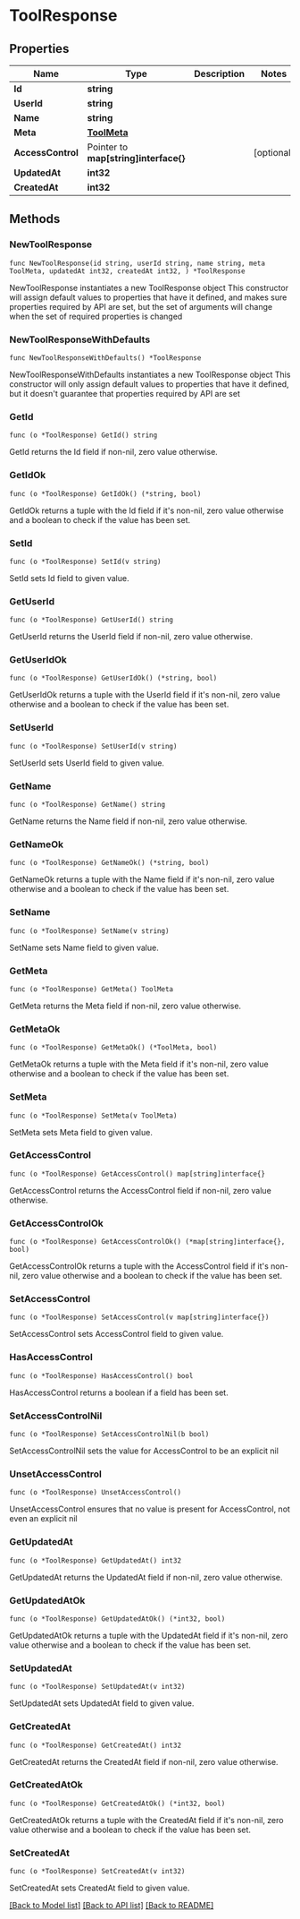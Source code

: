 # ToolResponse

## Properties

Name | Type | Description | Notes
------------ | ------------- | ------------- | -------------
**Id** | **string** |  | 
**UserId** | **string** |  | 
**Name** | **string** |  | 
**Meta** | [**ToolMeta**](ToolMeta.md) |  | 
**AccessControl** | Pointer to **map[string]interface{}** |  | [optional] 
**UpdatedAt** | **int32** |  | 
**CreatedAt** | **int32** |  | 

## Methods

### NewToolResponse

`func NewToolResponse(id string, userId string, name string, meta ToolMeta, updatedAt int32, createdAt int32, ) *ToolResponse`

NewToolResponse instantiates a new ToolResponse object
This constructor will assign default values to properties that have it defined,
and makes sure properties required by API are set, but the set of arguments
will change when the set of required properties is changed

### NewToolResponseWithDefaults

`func NewToolResponseWithDefaults() *ToolResponse`

NewToolResponseWithDefaults instantiates a new ToolResponse object
This constructor will only assign default values to properties that have it defined,
but it doesn't guarantee that properties required by API are set

### GetId

`func (o *ToolResponse) GetId() string`

GetId returns the Id field if non-nil, zero value otherwise.

### GetIdOk

`func (o *ToolResponse) GetIdOk() (*string, bool)`

GetIdOk returns a tuple with the Id field if it's non-nil, zero value otherwise
and a boolean to check if the value has been set.

### SetId

`func (o *ToolResponse) SetId(v string)`

SetId sets Id field to given value.


### GetUserId

`func (o *ToolResponse) GetUserId() string`

GetUserId returns the UserId field if non-nil, zero value otherwise.

### GetUserIdOk

`func (o *ToolResponse) GetUserIdOk() (*string, bool)`

GetUserIdOk returns a tuple with the UserId field if it's non-nil, zero value otherwise
and a boolean to check if the value has been set.

### SetUserId

`func (o *ToolResponse) SetUserId(v string)`

SetUserId sets UserId field to given value.


### GetName

`func (o *ToolResponse) GetName() string`

GetName returns the Name field if non-nil, zero value otherwise.

### GetNameOk

`func (o *ToolResponse) GetNameOk() (*string, bool)`

GetNameOk returns a tuple with the Name field if it's non-nil, zero value otherwise
and a boolean to check if the value has been set.

### SetName

`func (o *ToolResponse) SetName(v string)`

SetName sets Name field to given value.


### GetMeta

`func (o *ToolResponse) GetMeta() ToolMeta`

GetMeta returns the Meta field if non-nil, zero value otherwise.

### GetMetaOk

`func (o *ToolResponse) GetMetaOk() (*ToolMeta, bool)`

GetMetaOk returns a tuple with the Meta field if it's non-nil, zero value otherwise
and a boolean to check if the value has been set.

### SetMeta

`func (o *ToolResponse) SetMeta(v ToolMeta)`

SetMeta sets Meta field to given value.


### GetAccessControl

`func (o *ToolResponse) GetAccessControl() map[string]interface{}`

GetAccessControl returns the AccessControl field if non-nil, zero value otherwise.

### GetAccessControlOk

`func (o *ToolResponse) GetAccessControlOk() (*map[string]interface{}, bool)`

GetAccessControlOk returns a tuple with the AccessControl field if it's non-nil, zero value otherwise
and a boolean to check if the value has been set.

### SetAccessControl

`func (o *ToolResponse) SetAccessControl(v map[string]interface{})`

SetAccessControl sets AccessControl field to given value.

### HasAccessControl

`func (o *ToolResponse) HasAccessControl() bool`

HasAccessControl returns a boolean if a field has been set.

### SetAccessControlNil

`func (o *ToolResponse) SetAccessControlNil(b bool)`

 SetAccessControlNil sets the value for AccessControl to be an explicit nil

### UnsetAccessControl
`func (o *ToolResponse) UnsetAccessControl()`

UnsetAccessControl ensures that no value is present for AccessControl, not even an explicit nil
### GetUpdatedAt

`func (o *ToolResponse) GetUpdatedAt() int32`

GetUpdatedAt returns the UpdatedAt field if non-nil, zero value otherwise.

### GetUpdatedAtOk

`func (o *ToolResponse) GetUpdatedAtOk() (*int32, bool)`

GetUpdatedAtOk returns a tuple with the UpdatedAt field if it's non-nil, zero value otherwise
and a boolean to check if the value has been set.

### SetUpdatedAt

`func (o *ToolResponse) SetUpdatedAt(v int32)`

SetUpdatedAt sets UpdatedAt field to given value.


### GetCreatedAt

`func (o *ToolResponse) GetCreatedAt() int32`

GetCreatedAt returns the CreatedAt field if non-nil, zero value otherwise.

### GetCreatedAtOk

`func (o *ToolResponse) GetCreatedAtOk() (*int32, bool)`

GetCreatedAtOk returns a tuple with the CreatedAt field if it's non-nil, zero value otherwise
and a boolean to check if the value has been set.

### SetCreatedAt

`func (o *ToolResponse) SetCreatedAt(v int32)`

SetCreatedAt sets CreatedAt field to given value.



[[Back to Model list]](../README.md#documentation-for-models) [[Back to API list]](../README.md#documentation-for-api-endpoints) [[Back to README]](../README.md)


